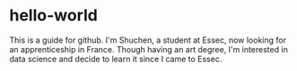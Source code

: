 # hello-world
This is a guide for github.
I'm Shuchen, a student at Essec, now looking for an apprenticeship in France. Though having an art degree, I'm interested in data science and decide to learn it since I came to Essec.
